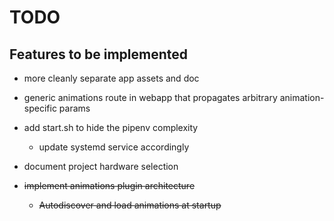 # TODO

## Features to be implemented

- more cleanly separate app assets and doc
- generic animations route in webapp that propagates arbitrary animation-specific params
- add start.sh to hide the pipenv complexity
  - update systemd service accordingly
- document project hardware selection

- ~~implement animations plugin architecture~~
  - ~~Autodiscover and load animations at startup~~
